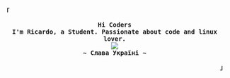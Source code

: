 
<!-- Profile -->

<body style="font-family: Roboto, sans-serif;">
<p align="left"><strong><samp style="font-family: Roboto, sans-serif;">「</samp></strong></p>
  <p align="center">
    <samp>
      <b>
        Hi Coders
      <br>
        I'm Ricardo, a Student. Passionate about code and linux lover.
      </b>
      <br>
        <image src="https://readme-typing-svg.herokuapp.com?font=Iosevka&size=16&color=F787DAFF&center=true&width=410&height=45&lines=Welcome+to+my+GitHub+profile!">
      <br>
      <b>
        ~ Слава Україні ~
      </b>
    </samp>
  </p>
<p align="right"><strong><samp style="font-family: Roboto, sans-serif;">」</samp></strong></p>
</body>
